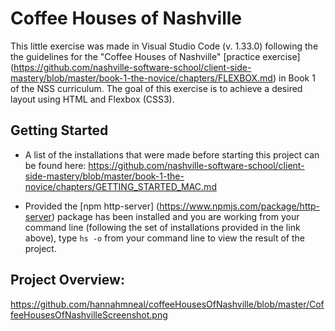 # Coffee Houses of Nashville

This little exercise was made in Visual Studio Code (v. 1.33.0) following the the guidelines for the "Coffee Houses of Nashville" [practice exercise] (https://github.com/nashville-software-school/client-side-mastery/blob/master/book-1-the-novice/chapters/FLEXBOX.md) in Book 1 of the NSS curriculum. The goal of this exercise is to achieve a desired layout using HTML and Flexbox (CSS3).

## Getting Started

- A list of the installations that were made before starting this project can be found here: https://github.com/nashville-software-school/client-side-mastery/blob/master/book-1-the-novice/chapters/GETTING_STARTED_MAC.md

- Provided the [npm http-server] (https://www.npmjs.com/package/http-server) package has been installed and you are working from your command line (following the set of installations provided in the link above), type ```hs -o``` from your command line to view the result of the project.

## Project Overview:
https://github.com/hannahmneal/coffeeHousesOfNashville/blob/master/CoffeeHousesOfNashvilleScreenshot.png